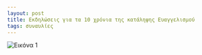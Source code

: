 ```yaml
---
layout: post
title: Εκδηλώσεις για τα 10 χρόνια της κατάληψης Ευαγγελισμού
tags: συναυλίες
---
```


![Εικόνα 1](https://chief.github.io/public/images/lives/01-06-2012.jpg)
